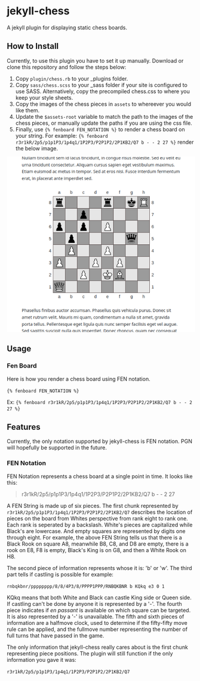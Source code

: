 # jekyll-chess
A jekyll plugin for displaying static chess boards.

## How to Install

Currently, to use this plugin you have to set it up manually. 
Download or clone this repository and follow the steps below:

1. Copy `plugin/chess.rb` to your _plugins folder.
2. Copy `sass/chess.scss` to your _sass folder if your site is configured to use SASS. Alternatively, copy the precompiled chess.css to where you keep your style sheets.
3. Copy the images of the chess pieces in `assets` to whereever you would like them.
4. Update the `$assets-root` variable to match the path to the images of the chess pieces, or manually update the paths if you are using the css file.
5. Finally, use `{% fenboard FEN_NOTATION %}` to render a chess board on your string. For example: `{% fenboard r3r1kR/2p5/p1p1P3/1p4q1/1P2P3/P2P1P2/2P1KB2/Q7 b - - 2 27 %}` render the below image.

<p align="center">
  <img  src="screenshot.png">
</p>


## Usage

### Fen Board
Here is how you render a chess board using FEN notation.

`{% fenboard FEN_NOTATION %}`

Ex: `{% fenboard r3r1kR/2p5/p1p1P3/1p4q1/1P2P3/P2P1P2/2P1KB2/Q7 b - - 2 27 %}`

  
## Features
Currently, the only notation supported by jekyll-chess is FEN notation. PGN will hopefully be supported in the future.

### FEN Notation

FEN Notation represents a chess board at a single point in time. It looks like this:

> r3r1kR/2p5/p1p1P3/1p4q1/1P2P3/P2P1P2/2P1KB2/Q7 b - - 2 27

A FEN String is made up of six pieces. The first chunk represented by `r3r1kR/2p5/p1p1P3/1p4q1/1P2P3/P2P1P2/2P1KB2/Q7` describes the location of pieces on the board from Whites perspective from rank eight to rank one. Each rank is seperated by a backslash. White's pieces are capitalized while Black's are lowercase. And empty squares are represented by digits one through eight. For example, the above FEN String tells us that there is a Black Rook on square A8, meanwhile B8, C8, and D8 are empty, there is a rook on E8, F8 is empty, Black's King is on G8, and then a White Rook on H8.

The second piece of information represents whose it is: 'b' or 'w'. The third part tells if castling is possible for example:
  
 `rnbqkbnr/pppppppp/8/8/4P3/8/PPPP1PPP/RNBQKBNR b KQkq e3 0 1`

KQkq means that both White and Black can castle King side or Queen side. If castling can't be done by anyone it is represented by a '-'.
The fourth piece indicates if *en passant* is available on which square can be targeted. It is also represented by a '-' is unavailable.
The fifth and sixth pieces of information are a halfmove clock, used to determine if the fifty-fifty move rule can be applied, and the fullmove number representing the number of full turns that have passed in the game.
  
The only information that jekyll-chess really cares about is the first chunk representing piece positions. The plugin will still function if the only information you gave it was:
  
`r3r1kR/2p5/p1p1P3/1p4q1/1P2P3/P2P1P2/2P1KB2/Q7`
 
  

